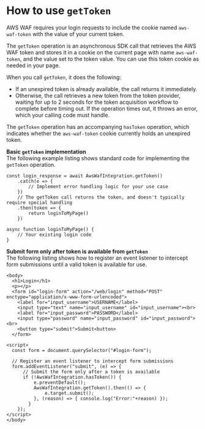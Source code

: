 # How to use `getToken`<a name="waf-javascript-sdk-get-token"></a>

AWS WAF requires your login requests to include the cookie named `aws-waf-token` with the value of your current token\. 

The `getToken` operation is an asynchronous SDK call that retrieves the AWS WAF token and stores it in a cookie on the current page with name `aws-waf-token`, and the value set to the token value\. You can use this token cookie as needed in your page\. 

When you call `getToken`, it does the following: 
+ If an unexpired token is already available, the call returns it immediately\.
+ Otherwise, the call retrieves a new token from the token provider, waiting for up to 2 seconds for the token acquisition workflow to complete before timing out\. If the operation times out, it throws an error, which your calling code must handle\. 

The `getToken` operation has an accompanying `hasToken` operation, which indicates whether the `aws-waf-token` cookie currently holds an unexpired token\. 

**Basic `getToken` implementation**  
The following example listing shows standard code for implementing the `getToken` operation\.

```
const login_response = await AwsWafIntegration.getToken()
    .catch(e => {
        // Implement error handling logic for your use case
    })
    // The getToken call returns the token, and doesn't typically require special handling
    .then(token => {
        return loginToMyPage()
    })

async function loginToMyPage() {
    // Your existing login code
}
```

**Submit form only after token is available from `getToken`**  
The following listing shows how to register an event listener to intercept form submissions until a valid token is available for use\. 

```
<body>
  <h1>Login</h1>
  <p></p>
  <form id="login-form" action="/web/login" method="POST" enctype="application/x-www-form-urlencoded">
    <label for="input_username">USERNAME</label>
    <input type="text" name="input_username" id="input_username"><br>
    <label for="input_password">PASSWORD</label>
    <input type="password" name="input_password" id="input_password"><br>
    <button type="submit">Submit<button>
  </form>

<script>
  const form = document.querySelector("#login-form");

  // Register an event listener to intercept form submissions
  form.addEventListener("submit", (e) => {
      // Submit the form only after a token is available 
      if (!AwsWafIntegration.hasToken()) {
          e.preventDefault();
          AwsWafIntegration.getToken().then(() => {
              e.target.submit();
          }, (reason) => { console.log("Error:"+reason) });
        }
    });
</script>
</body>
```